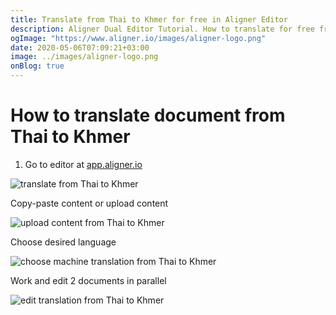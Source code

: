 ```yaml
---
title: Translate from Thai to Khmer for free in Aligner Editor
description: Aligner Dual Editor Tutorial. How to translate for free from Thai to Khmer. Aligner is multilingual document management platform. 
ogImage: "https://www.aligner.io/images/aligner-logo.png"
date: 2020-05-06T07:09:21+03:00
image: ../images/aligner-logo.png
onBlog: true
---
```


# How to translate document from Thai to Khmer

1. Go to editor at [app.aligner.io](https://app.aligner.io "Aligner App web page")

![translate from Thai to Khmer](../aligner-blank-editor.png "translate from Thai to Khmer")

Copy-paste content or upload content

![upload content from Thai to Khmer](../aligner-uploaded-document.png "upload content from Thai to Khmer")

Choose desired language

![choose machine translation from Thai to Khmer](../aligner-language-dropdown.png "choose machine translation from Thai to Khmer")

Work and edit 2 documents in parallel

![edit translation from Thai to Khmer](../aligner-double-sitded-editor.png "edit translation from Thai to Khmer")

